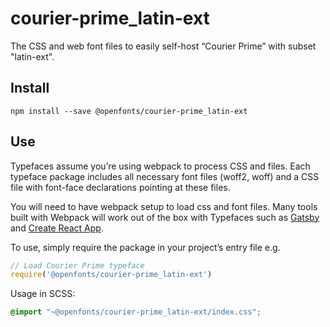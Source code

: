 
# courier-prime_latin-ext

The CSS and web font files to easily self-host “Courier Prime” with subset "latin-ext".

## Install

`npm install --save @openfonts/courier-prime_latin-ext`

## Use

Typefaces assume you’re using webpack to process CSS and files. Each typeface
package includes all necessary font files (woff2, woff) and a CSS file with
font-face declarations pointing at these files.

You will need to have webpack setup to load css and font files. Many tools built
with Webpack will work out of the box with Typefaces such as [Gatsby](https://github.com/gatsbyjs/gatsby)
and [Create React App](https://github.com/facebookincubator/create-react-app).

To use, simply require the package in your project’s entry file e.g.

```javascript
// Load Courier Prime typeface
require('@openfonts/courier-prime_latin-ext')
```

Usage in SCSS:
```scss
@import "~@openfonts/courier-prime_latin-ext/index.css";
```
